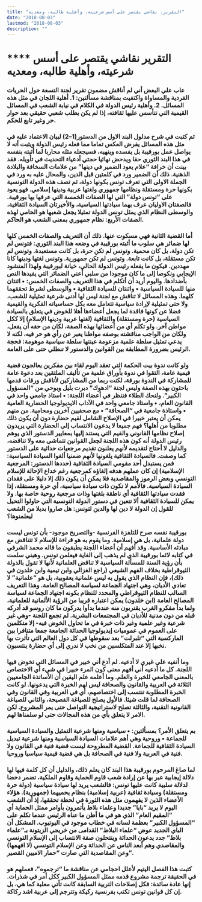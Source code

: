 ```yaml
---
title: "التقرير، نقاشي يقتصر على أسس شرعيته، وأهلية طالبه، ومعديه"
date: "2018-08-03"
lastmod: "2018-08-03"
description: ""
---
```

# **** **التقرير نقاشي يقتصر على أسس شرعيته، وأهلية طالبه، ومعديه**

### عاب علي البعض أني لم أناقش مضمون تقرير لجنة التسعة حول الحريات الفردية والمساواة واكتفيت بمناقشة مسألتين: 1. أهلية اللجان في مثل هذه المسائل. 2. وأهلية رئيس الدولة في الكلام في نيابة الشعب في المسائل القيمية التي تتأسس عليها ثقافته، إذا لم يكن بطلب شعبي حقيقي بعد حوار حر وغير تابع للحكم.

### ثم كتبت في شرح مدلول البند الاول من الدستور(1–2) لبيان الاعتماد عليه في مثل هذه المسائل يفرض العكس تماما مما فعله رئيس الدولة ويثبت أنه لا يواصل عمل بورقيبة بل يفسده وينهيه، فسيجعله مثله محاربا لما أثبته بنفسه في هذا البند الثوري حقا ويدحض نهائيا حجتي أدعياء التحديث في تأويله. فقد بينت أن خرافة “علام يعود الضمير في دينها” من علامات السخافة والبلادة الذهنية. ذلك أن الضمير ورد في كلمتين قبل الدين، والمحال عليه به ورد في الجملة الاولى التي تعرف تونس بكونها دولة، ثم تصف هذه الدولة التونسية بكونها حرة ومستقلة ونظامها جمهوري ولغتها عربية ودينها إسلامي. فهو يعود على “تونس دولة” التي لها الصفات الخمسة التي عرفها بها بورقيبة. فالصفتان الاوليان عرف بهما سيادتها السياسية، والأخيرتان السيادة الثقافية، والوسطى النظام الذي يمثل تونس الدولة تمثيلا يجعل شعبها هو الحامي لهذه الصفات الأربع: نظام جمهوري بمعنى الشعب هو الحاكم.

### أما القضية الثانية فهي مسكوت عنها. ذلك أن التعريف والصفات الخمس كلها لها ضمائر هي سلوب ما أثبته بورقيبة في وضعه هذا البند الثوري: فتونس لم تكن دولة، بل كان محمية. وتونس لم تكن حرة، بل كانت مستعبدة. وتونس لم تكن مستقلة، بل كانت تابعة. وتونس لم تكن جمهورية. وتونس لغتها ودينها كانا مهددين. فيكون ما يفعله رئيس الدولة الحالي، خيانة لبورقيبة ولهذا المنشود الإيجابي ونكوصا إلى ما كان موجودا من سلبي أعني الضمائر التي يفيدها النص بأضدادها. واليوم أريد أن أتكلم في هذا التعريف والصفات الخمس: • اثنتان منها للسيادة السياسية • واثنتان للسيادة الثقافية • والوسطى لشرط تحققهما كلهما. وهذه المسائل لا تناقش مع لجنة ليس لها أدنى شرعية تمثيلية للشعب، ولا حتى تمثيلية لإرادة سياسية تتعامل معه بكل حساسياته الفكرية والقيمية فضلا عن كونها فاقدة لما يجعل أعضاءها أهلا للخوض في يتعلق بالسيادة السياسية (حرة ومستقلة) والثقافية (لغتها عربية ودينها الإسلام) إلا ككل مواطن آخر. ولو تكلم أي من أعضائها بهذه الصفة، لكان من حقه أن يفعل، ولكان من الواجب مناقشته بوصفه مواطنا يعبر عن رأي هو حر فيه، لكنه لا يدعي تمثيل سلطة علمية مزعومة عينتها سلطة سياسية موهومة: فحجة الرئيس بضرورة المطابقة بين القوانين والدستور لا تنطلي حتى على العامة.

### ولو كانت ندوة بيت الحكمة التي تعقد اليوم لقاء بين مفكرين يعالجون قضية قيمية عامة، التقوا في ندوة بأوراق علمية من تأليف الملتقين بعد دعوة عامة للمشاركة في الندوة بورقة، لكنت ربما من المشاركين لأناقش ورقات قدمها باحثون بهذه الصفة وليس لجنة “ادهوك” دبرت بليل وبوحي من “المسؤول الكبير”. ولنحك الطلاء فننظر في أعضاء اللجنة: • استاذ جامعي واحد في القانون العام، • واستاذ جامعي واحد في الآداب الايديولوجيا الحضارية العامية • واستاذة جامعية في “الصحافة” • مع صحفيين آخرين ومحامية. من منهم يمكن أن يعتبر خبيرا في الإصلاح الشامل لقيم حضارة دون أن يكون ذلك مطلوبا من أهلها؟ فهم جميعا لا يدعون الانتساب إلى الحضارة التي يريدون إصلاح نظامها القانوني والقيم التي يستند إليها بمعايير الدستور الذي يوهم رئيس الدولة أنه كون هذه اللجنة لجعل القوانين تتماشى معه ولا تناقضه، والدليل لا أحتاج لتقديمه لأنهم يعلنون تقديم مرجعيات حداثية على الدستور كما وصفت. فالسيادة الثقافية يلغونها لأنهم ضمنيا ألغوا السيادة السياسية: فمن يستبدل أحد مقومي السيادة الثقافية (حددها الدستور: المرجعية الإسلامية) إن كان عملهم هدفه إلغاؤه كمرجعية رغم خداع الإحالة للإسلام التونسي وبعض الرموز والمقاصدية فلا يمكن أن يكون ذلك إلا دليلا على فقدان السيادة السياسية. فالأمم لا تكون ذات سيادة سياسية، أي حرة ومستقلة، إذا فقدت سيادتها الثقافية أي ناطقة بلغتها وذات مرجعية روحية خاصة بها. ولا يمكن للسيادة الثقافية ألا تتعين في دستور الدولة التونسية التي حاولوا التحيل للقول إن الدولة لا دين لها والدين لتونس: هل صاروا بديلا من الشعب ليعلمنوها؟

### بورقيبة نفسه صرح للتلفزة الفرنسية -والتصريح موجود- بأن تونس ليست دولة علمانية، بل هي إسلامية. وما يقوم به هو قراءة للإسلام لا تتناقض مع مبادئه الأساسية. وقد أفهم أن أعضاء اللجنة يطبقون ما قاله محمد الشرفي في كتابه لائما بورقيبة الذي لم يذهب إلى الغاية فيعلمن تونس. وهبني سلمت بأن رؤية السنة للمسألة السياسية لا تناقض العلمانية لأنها لا تقول بالدولة الثيوقراطية بخلاف الفهم الشيعي (راجع الغزالي وابن تيمية وابن خلدون في ذلك)، فإن النظام الذي يقول به ليس علمانية يعقوبية، بل هو “علمانية” لا تعادي الأديان، وهي اجتهاد الجماعة لسياسة المصالح العامة. وهذا التعريف السالب للنظام الثيوقراطي والمحدد للنظام بكونه اجتهاد الجماعة لسياسة المصالح العامة (ابن خلدون) يمكن اعتباره قريبا من الرؤية الألمانية للعلمانية، ولما بدأ مفكرو الغرب يقتربون منه عندما بدأوا يدركون ما كان روسو قد أدركه قبله من دون مدنية للأديان في المجتمعات البشرية. لم تجمع اللجنة -وهي غير شرعية وغير علمية وغير ذات خبرة في ما تحاول الخوض فيه- إلا متكلمين على العموم في عموميات إيديولوجيا الحداثة الجامعة جمعا متنافرا بين الماركسية التي “تلبرلت” بعد سقوطها في كل دول العالم التي تأثرت بها نخبها إلا عند المتكلسين من نخب لا ندري إلى أي حضارة ينتسبون.

### وما أنفيه على غيري لا أدعيه. لم أدع أني خبير في المسائل التي تخوض فيها اللجنة. كل ما أدعيه أني أفهم معنى كون المرء خبيرا في شيء أي الاختصاص بالمعنى الجامعي للخبرة والعلم. وما أعلمه علم اليقين أن الأساتذة الجامعيين الثلاثة في العربية والقانون والصحافة ليس لهم الخبرة التي يدعونها. لو كانت الخبرة المطلوبة تنتسب إلى اختصاصهم، أي في العربية وفي القانون وفي الصحافة لما قلت شيئا. فالأول يصلح للصياغة الفصيحة، والثاني للصياغة القانونية التقنية، والثالثة تصلح لاستراتيجية التواصل حتى يمر المشروع. لكن الامر لا يتعلق بأي من هذه المجالات حتى لو سلمناها لهم.

### بم يتعلق الأمر؟ بمسألتين: • سياسية ومنها شرعية التمثيل والسيادة السياسية للجماعة • وروحية وهي أهم علامات السيادة السياسية ومنها شرعية تبديل السيادة الثقافية للجماعة. القضية المطروحة ليست قضية فنية في القانون ولا فنية في العربية ولا فنية في الصحافة بل هي قضية قيمية سياسيا وروحيا.

### لما صاغ المرحوم بورقيبة هذا البند كان يعلم ذلك، والدليل أن كل كلمة فيها لها دلالة إيجابية عبر بها عن إرادة شعب قاوم الحماية وقاوم الملكية، تضمر دحضا لدلالة سلبية كانت عليها تونس: فالشعب يريد لها سيادة سياسية (دولة حرة ومستقلة) وسيادة ثقافية (عربية إسلامية) بنظام يحميهما (جمهورية). هؤلاء الأعضاء الذين لا يفهمون مثل هذه الثورة في لحظة تحققها، إذ أن الشعب اليوم لا يريد “بايا” جديدا وعلماء بلاط يأتمرون بأوامر ممثل الحماية أي “المقيم العام” الذي هو في ما أظن ما عناه الرئيس عندما تكلم على “المسؤول الكبير” بعظمة لسانه في خطاب موجود في اليوتيوب. المشكل أن الباي الجديد عوض “علماء البلاط” القدامى من خريجي الزيتونة بـ”علماء بلاط” جدد يدعون الحداثة وينتحلون صفة الانتساب إلى الإسلام التونسي والمقاصدي وهم أبعد الناس عن الحداثة وعن الإسلام التونسي (لا افهمها) وعن المقاصدية التي صارت “حمار الاميين القصير”.

### كتبت هذا الفصل اليتيم لأعلل احجامي عن مناقشة ما “ترجموه”، فعملهم هو في الحقيقة ترجمة مشروع قدمه ممثل المسؤول الكبير ككل أمر في شذرات. إنها عادة سائدة: فكل إصلاحات التربية السابقة كانت تأتي معلبة كما هي، بل إن كل قوانين تونس تكتب بفرنسية ركيكة وتترجم إلى عربية اشد ركاكة.

###